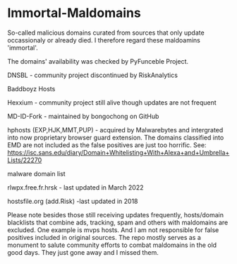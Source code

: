 # Immortal-Maldomains

So-called malicious domains curated from sources that only update occassionaly or already died. I therefore regard these maldoamins 'immortal'.

The domains' availability was checked by PyFunceble Project. 

DNSBL - community project discontinued by RiskAnalytics

Baddboyz Hosts

Hexxium -  community project still alive though updates are not frequent

MD-ID-Fork - maintained by bongochong on GitHub

hphosts (EXP,HJK,MMT,PUP) - acquired by Malwarebytes and intergrated into now proprietary browser guard extension. The domains classified into EMD are not included as the false positives are just too horrific. See: https://isc.sans.edu/diary/Domain+Whitelisting+With+Alexa+and+Umbrella+Lists/22270

malware domain list

rlwpx.free.fr.hrsk - last updated in March 2022

hostsfile.org (add.Risk) -last updated in 2018

Please note besides those still receiving updates frequently, hosts/domain blacklists that combine ads, tracking, spam and others with maldomains are excluded. One example is mvps hosts. And I am not responsible for false positives included in original sources. The repo mostly serves as a monument to salute community efforts to combat maldomains in the old good days. They just gone away and I missed them. 
